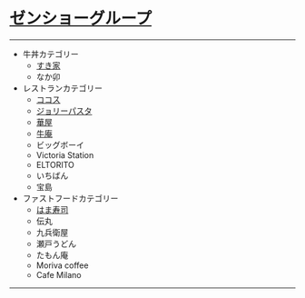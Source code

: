 # [ゼンショーグループ][zensho]

---

- 牛丼カテゴリー
	- [すき家][sukiya]
	- なか卯
- レストランカテゴリー
	- [ココス][kokosu]
	- [ジョリーパスタ][jolly]
	- [華屋][hanaya]
	- [牛庵][gyuan]
	- ビッグボーイ
	- Victoria Station
	- ELTORITO
	- いちばん
	- 宝島
- ファストフードカテゴリー
	- [はま寿司][hamazushi]
	- 伝丸
	- 九兵衛屋
	- 瀬戸うどん
	- たもん庵
	- Moriva coffee
	- Cafe Milano

---

[zensho]: <http://www.zensho.co.jp/jp/group/>
[sukiya]: <http://www.sukiya.jp/>
[kokosu]: <http://www.cocos-jpn.co.jp/>
[jolly]: <http://www.jolly-pasta.co.jp/>
[hanaya]: <http://www.hanayayohei.co.jp/index.html>
[gyuan]: <http://www.gyuan.jp/gyuan/>
[hamazushi]: <http://www.hamazushi.com/hamazushi/index.html>